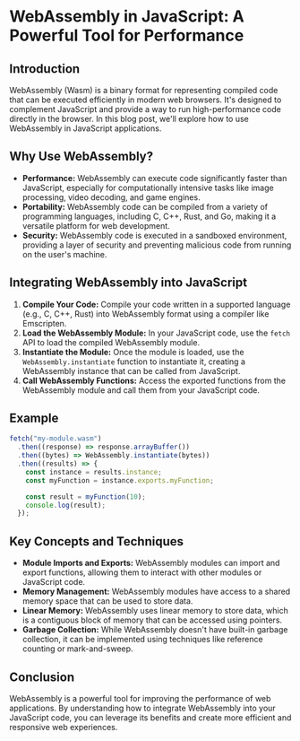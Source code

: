 # WebAssembly in JavaScript: A Powerful Tool for Performance

## Introduction

WebAssembly (Wasm) is a binary format for representing compiled code that can be executed efficiently in modern web browsers. It's designed to complement JavaScript and provide a way to run high-performance code directly in the browser. In this blog post, we'll explore how to use WebAssembly in JavaScript applications.

## Why Use WebAssembly?

- **Performance:** WebAssembly can execute code significantly faster than JavaScript, especially for computationally intensive tasks like image processing, video decoding, and game engines.
- **Portability:** WebAssembly code can be compiled from a variety of programming languages, including C, C++, Rust, and Go, making it a versatile platform for web development.
- **Security:** WebAssembly code is executed in a sandboxed environment, providing a layer of security and preventing malicious code from running on the user's machine.

## Integrating WebAssembly into JavaScript

1. **Compile Your Code:** Compile your code written in a supported language (e.g., C, C++, Rust) into WebAssembly format using a compiler like Emscripten.
2. **Load the WebAssembly Module:** In your JavaScript code, use the `fetch` API to load the compiled WebAssembly module.
3. **Instantiate the Module:** Once the module is loaded, use the `WebAssembly.instantiate` function to instantiate it, creating a WebAssembly instance that can be called from JavaScript.
4. **Call WebAssembly Functions:** Access the exported functions from the WebAssembly module and call them from your JavaScript code.

## Example

```javascript
fetch("my-module.wasm")
  .then((response) => response.arrayBuffer())
  .then((bytes) => WebAssembly.instantiate(bytes))
  .then((results) => {
    const instance = results.instance;
    const myFunction = instance.exports.myFunction;

    const result = myFunction(10);
    console.log(result);
  });
```

## Key Concepts and Techniques

- **Module Imports and Exports:** WebAssembly modules can import and export functions, allowing them to interact with other modules or JavaScript code.
- **Memory Management:** WebAssembly modules have access to a shared memory space that can be used to store data.
- **Linear Memory:** WebAssembly uses linear memory to store data, which is a contiguous block of memory that can be accessed using pointers.
- **Garbage Collection:** While WebAssembly doesn't have built-in garbage collection, it can be implemented using techniques like reference counting or mark-and-sweep.

## Conclusion

WebAssembly is a powerful tool for improving the performance of web applications. By understanding how to integrate WebAssembly into your JavaScript code, you can leverage its benefits and create more efficient and responsive web experiences.
